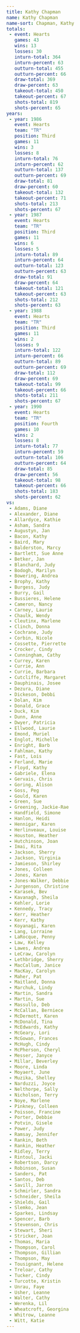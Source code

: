 ```yaml
---
title: Kathy Chapman
name: Kathy Chapman
name-sort: Chapman, Kathy
totals:
 - event: Hearts
   games: 43
   wins: 13
   losses: 30
   inturn-total: 364
   inturn-percent: 63
   outturn-total: 455
   outturn-percent: 66
   draw-total: 369
   draw-percent: 63
   takeout-total: 450
   takeout-percent: 67
   shots-total: 819
   shots-percent: 65
years:
 - year: 1986
   event: Hearts
   team: "TR"
   position: Third
   games: 11
   wins: 3
   losses: 8
   inturn-total: 76
   inturn-percent: 62
   outturn-total: 137
   outturn-percent: 69
   draw-total: 81
   draw-percent: 60
   takeout-total: 132
   takeout-percent: 71
   shots-total: 213
   shots-percent: 67
 - year: 1987
   event: Hearts
   team: "TR"
   position: Third
   games: 11
   wins: 6
   losses: 5
   inturn-total: 89
   inturn-percent: 64
   outturn-total: 123
   outturn-percent: 63
   draw-total: 91
   draw-percent: 64
   takeout-total: 121
   takeout-percent: 63
   shots-total: 212
   shots-percent: 63
 - year: 1988
   event: Hearts
   team: "TR"
   position: Third
   games: 11
   wins: 2
   losses: 9
   inturn-total: 122
   inturn-percent: 66
   outturn-total: 89
   outturn-percent: 69
   draw-total: 112
   draw-percent: 69
   takeout-total: 99
   takeout-percent: 66
   shots-total: 211
   shots-percent: 67
 - year: 1990
   event: Hearts
   team: "TR"
   position: Fourth
   games: 10
   wins: 2
   losses: 8
   inturn-total: 77
   inturn-percent: 59
   outturn-total: 106
   outturn-percent: 64
   draw-total: 85
   draw-percent: 56
   takeout-total: 98
   takeout-percent: 66
   shots-total: 183
   shots-percent: 62
vs:
 - Adams, Diane
 - Alexander, Diane
 - Allardyce, Kathie
 - Asham, Sandra
 - Augustyn, Jan
 - Bacon, Kathy
 - Baird, Mary
 - Balderston, Marcy
 - Bartlett, Sue Anne
 - Betker, Jan
 - Blanchard, Judy
 - Bodogh, Marilyn
 - Bowering, Andrea
 - Brophy, Kathy
 - Burgess, Judy
 - Burry, Gail
 - Bussieres, Helene
 - Cameron, Nancy
 - Carney, Laurie
 - Chaulk, Wendy
 - Cleutinx, Marlene
 - Clinch, Donna
 - Cochrane, Judy
 - Corbin, Nicole
 - Cossette, Pierrette
 - Crocker, Cindy
 - Cunningham, Cathy
 - Currey, Karen
 - Currie, Ann
 - Currie, Barbara
 - Cutcliffe, Margaret
 - Dauphinais, Josee
 - Dezura, Diane
 - Dickeson, Debbi
 - Dolan, Kim
 - Donald, Grace
 - Duck, Kim
 - Dunn, Anne
 - Dwyer, Patricia
 - Ellwood, Laurie
 - Emond, Muriel
 - Englot, Michelle
 - Enright, Barb
 - Fahlman, Kathy
 - Fast, Lois
 - Ferland, Marie
 - Floyd, Kathy
 - Gabriele, Elena
 - Gervais, Chris
 - Goring, Alison
 - Goss, Peg
 - Gould, Karen
 - Green, Sue
 - Greening, Jackie-Rae
 - Handfield, Simone
 - Hanlon, Heidi
 - Hennigar, Karen
 - Herlinveaux, Louise
 - Houston, Heather
 - Hutchinson, Joan
 - Imai, Rita
 - Jackson, Sherry
 - Jackson, Virginia
 - Jamieson, Shirley
 - Jones, Colleen
 - Jones, Karen
 - Jones-Walker, Debbie
 - Jurgenson, Christine
 - Karasek, Bev
 - Kavanagh, Sheila
 - Kehler, Lorie
 - Kennedy, Tracy
 - Kerr, Heather
 - Kerr, Kathy
 - Koyanagi, Karen
 - Lang, Lorraine
 - LaRocque, Penny
 - Law, Kelley
 - Lawes, Andrea
 - LeCraw, Carolyn
 - Lethbridge, Sherry
 - MacCallum, Janice
 - MacKay, Carolyn
 - Maher, Pat
 - Maitland, Donna
 - Marchuk, Lindy
 - Martin, Sandra
 - Martin, Sue
 - Massullo, Deb
 - McCallan, Berniece
 - McDermott, Karen
 - McDonald, Tina
 - McEdwards, Kathy
 - McGeary, Lori
 - McGowan, Frances
 - McHugh, Cindy
 - McPherson, Cheryl
 - Messer, Janyce
 - Millar, Beverley
 - Moore, Linda
 - Moyaert, June
 - Muzika, Shelley
 - Narduzzi, Joyce
 - Nelthorpe, Sally
 - Nicholson, Terry
 - Noye, Marlene
 - Pinkney, Colleen
 - Poisson, Francine
 - Porter, Debbie
 - Potvin, Gisele
 - Power, Judy
 - Ramsay, Jennifer
 - Rankin, Beth
 - Rankin, Heather
 - Ridley, Terry
 - Rintoul, Jacki
 - Robertson, Darcy
 - Robinson, Susan
 - Sanders, Pat
 - Santos, Deb
 - Savill, Jarron
 - Schmirler, Sandra
 - Schneider, Sheila
 - Shields, Gail
 - Slemko, Jean
 - Sparkes, Lindsay
 - Spencer, Barb
 - Stevenson, Chris
 - Stewart, Sheri
 - Stricker, Joan
 - Thomas, Maria
 - Thompson, Carol
 - Thompson, Gillian
 - Thompson, May
 - Tousignant, Helene
 - Treloar, Cathy
 - Tucker, Cindy
 - Turcotte, Kristin
 - Unrau, Faye
 - Usher, Leanne
 - Walter, Cathy
 - Werenka, Lil
 - Wheatcroft, Georgina
 - Whitrow, Leanne
 - Witt, Katie
---
```

